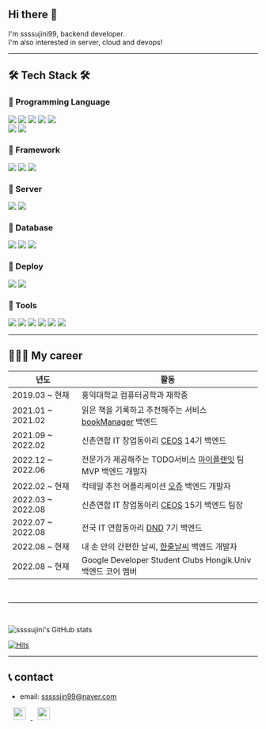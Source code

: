 ## Hi there 👋

I'm ssssujini99, backend developer.   
I'm also interested in server, cloud and devops!



---


## 🛠 Tech Stack 🛠
### 📌 Programming Language
![](https://img.shields.io/badge/c++-00599C?style=flat&logo=c%2B%2B&logoColor=white) ![](https://img.shields.io/badge/c-A8B9CC?style=flat&logo=C&logoColor=white) ![](https://img.shields.io/badge/python-3776AB?style=flat&logo=python&logoColor=white)  ![](https://img.shields.io/badge/javascript-F7DF1E?style=flat&logo=javascript&logoColor=white) ![](https://img.shields.io/badge/Java-00599C?style=flat-square&logo=Java&logoColor=white)   
![](https://img.shields.io/badge/html5-E34F26?style=flat&logo=html5&logoColor=white) ![](https://img.shields.io/badge/css-1572B6?style=flat&logo=css3&logoColor=white)


### 📌 Framework
![](https://img.shields.io/badge/Django-092E20?style=flat&logo=django&logoColor=white) ![](https://img.shields.io/badge/Flask-000000?style=flat&logo=flask&logoColor=white) ![](https://img.shields.io/badge/SpringBoot-6DB33F?style=flat-square&logo=SpringBoot&logoColor=white)

### 📌 Server
![](https://img.shields.io/badge/Nginx-009639?style=flat&logo=Nginx&logoColor=white) ![](https://img.shields.io/badge/Apache-D22128?style=flat&logo=Apache&logoColor=white)


### 📌 Database
![](https://img.shields.io/badge/MySQL-4479A1?style=flat&logo=mysql&logoColor=white) ![](https://img.shields.io/badge/mongoDB-47A248?style=flat&logo=MongoDB&logoColor=white) ![](https://img.shields.io/badge/Amaozon_S3-569A31?style=flat&logo=amazons3&logoColor=white)

### 📌 Deploy
![](https://img.shields.io/badge/Amazon_AWS-232F3E?style=flat&logo=amazonaws&logoColor=white) ![](https://img.shields.io/badge/docker-2496ED?style=flat&logo=docker&logoColor=white)

### 📌 Tools
![](https://img.shields.io/badge/git-F05032?style=flat&logo=git&logoColor=white) ![](https://img.shields.io/badge/github-181717?style=flat&logo=github&logoColor=white) ![](https://img.shields.io/badge/Jupyter-F37626?style=flat&logo=Jupyter&logoColor=white) ![](https://img.shields.io/badge/Notion-000000?style=flat&logo=notion&logoColor=white) ![](https://img.shields.io/badge/Slack-4A15AB?style=flat&logo=slack&logoColor=white) ![](https://img.shields.io/badge/Figma-F24E1E?style=flat&logo=Figma&logoColor=white)


---

## 👩🏻‍💻 My career

|년도|활동|
|------|---|
|2019.03 ~ 현재|홍익대학교 컴퓨터공학과 재학중|
|2021.01 ~ 2021.02|읽은 책을 기록하고 추천해주는 서비스 [bookManager](https://github.com/ssssujini99/bookManagerWeb) 백엔드|
|2021.09 ~ 2022.02|신촌연합 IT 창업동아리 [CEOS](https://github.com/CEOS-Developers) 14기 백엔드|
|2022.12 ~ 2022.06|전문가가 제공해주는 TODO서비스 [마이플랜잇](https://github.com/MyPlanIt/MyPlanIt_Back) 팀 MVP 백엔드 개발자|
|2022.02 ~ 현재|칵테일 추천 어플리케이션 [오쥬](https://github.com/cocktail-Ohzu/Ohzu-BackEnd) 백엔드 개발자|
|2022.03 ~ 2022.08|신촌연합 IT 창업동아리 [CEOS](https://github.com/CEOS-Developers) 15기 백엔드 팀장|
|2022.07 ~ 2022.08|전국 IT 연합동아리 [DND](https://github.com/dnd-side-project) 7기 백엔드|
|2022.08 ~ 현재|내 손 안의 간편한 날씨, [한줄날씨](https://github.com/dnd-side-project/dnd-7th-4-backend) 백엔드 개발자|
|2022.08 ~ 현재|Google Developer Student Clubs Hongik.Univ 백엔드 코어 멤버|

</br>

---

</br>

![ssssujini's GitHub stats](https://github-readme-stats.vercel.app/api?username=ssssujini99&show_icons=true&theme=gruvbox)





[![Hits](https://hits.seeyoufarm.com/api/count/incr/badge.svg?url=https%3A%2F%2Fgithub.com%2Fssssujini99&count_bg=%23070707&title_bg=%23686166&icon=github.svg&icon_color=%23E7E7E7&title=hits&edge_flat=false)](https://hits.seeyoufarm.com)



---

## 📞 contact

* email: sssssjin99@naver.com
<a href="https://velog.io/@ssssujini99">
  <img src="http://img.shields.io/badge/-Velog-green?style=flat-square&logo=Vine"
  style ="height:25px; margin-left:10px; margin-right:10px; text-align: center;"/>
</a>
<a href="https://www.instagram.com/ssssujini99/">
  <img src="http://img.shields.io/badge/-Instagram-violet?style=flat-square&logo=Instagram"
  style ="height:25px; margin-left:10px; margin-right:10px; text-align: center;"/>
</a>
